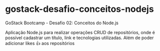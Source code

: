 # gostack-desafio-conceitos-nodejs
GoStack Bootcamp - Desafio 02: Conceitos do Node.js

Aplicação Node.js para realizar operações CRUD de repositórios, onde é possível cadastrar um título, link e tecnologias utilizadas. Além de poder adicionar likes 👍️ aos repositórios 

